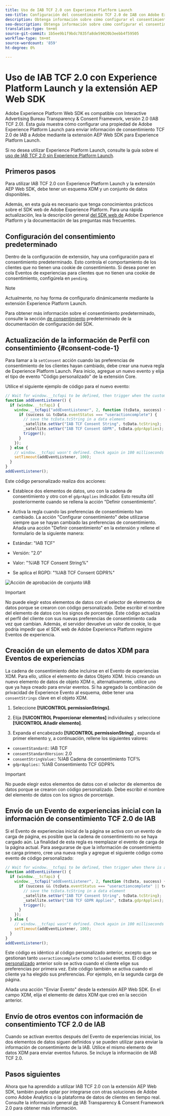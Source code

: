 ```yaml
---
title: Uso de IAB TCF 2.0 con Experience Platform Launch
seo-title: Configuración del consentimiento TCF 2.0 de IAB con Adobe Experience Platform Launch y Adobe Experience Platform Web SDK
description: Obtenga información sobre cómo configurar el consentimiento TCF 2.0 de IAB con Adobe Experience Platform Launch y Adobe Experience Platform Web SDK
seo-description: Obtenga información sobre cómo configurar el consentimiento TCF 2.0 de IAB con Adobe Experience Platform Launch y Adobe Experience Platform Web SDK
translation-type: tm+mt
source-git-commit: 1b5ee9b1f9bdc7835fa8de59020b3eebb4f59505
workflow-type: tm+mt
source-wordcount: '859'
ht-degree: 0%

---
```



# Uso de IAB TCF 2.0 con Experience Platform Launch y la extensión AEP Web SDK

Adobe Experience Platform Web SDK es compatible con Interactive Advertising Bureau Transparency &amp; Consent Framework, versión 2.0 (IAB TCF 2.0). Esta guía muestra cómo configurar una propiedad de Adobe Experience Platform Launch para enviar información de consentimiento TCF 2.0 de IAB a Adobe mediante la extensión AEP Web SDK para Experience Platform Launch.

Si no desea utilizar Experience Platform Launch, consulte la guía sobre el [uso de IAB TCF 2.0 sin Experience Platform Launch](./without-launch.md).

## Primeros pasos

Para utilizar IAB TCF 2.0 con Experience Platform Launch y la extensión AEP Web SDK, debe tener un esquema XDM y un conjunto de datos disponibles.

Además, en esta guía es necesario que tenga conocimientos prácticos sobre el SDK web de Adobe Experience Platform. Para una rápida actualización, lea la descripción general [del SDK web de](../../home.md) Adobe Experience Platform y la documentación de las preguntas [](../../web-sdk-faq.md) más frecuentes.

## Configuración del consentimiento predeterminado

Dentro de la configuración de extensión, hay una configuración para el consentimiento predeterminado. Esto controla el comportamiento de los clientes que no tienen una cookie de consentimiento. Si desea poner en cola Eventos de experiencias para clientes que no tienen una cookie de consentimiento, configúrela en `pending`.

>[!NOTE]
>
>Actualmente, no hay forma de configurarlo dinámicamente mediante la extensión Experience Platform Launch.

Para obtener más información sobre el consentimiento predeterminado, consulte la sección [de consentimiento](../../fundamentals/configuring-the-sdk.md#default-consent) predeterminado de la documentación de configuración del SDK.

## Actualización de la información de Perfil con consentimiento {#consent-code-1}

Para llamar a la `setConsent` acción cuando las preferencias de consentimiento de los clientes hayan cambiado, debe crear una nueva regla de Experience Platform Launch. Para inicio, agregue un nuevo evento y elija el tipo de evento &quot;Código personalizado&quot; de la extensión Core.

Utilice el siguiente ejemplo de código para el nuevo evento:

```javascript
// Wait for window.__tcfapi to be defined, then trigger when the customer has completed their consent and preferences.
function addEventListener() {
  if (window.__tcfapi) {
    window.__tcfapi("addEventListener", 2, function (tcData, success) {
      if (success && tcData.eventStatus === "useractioncomplete") {
        // save the tcData.tcString in a data element
        _satellite.setVar("IAB TCF Consent String", tcData.tcString);
        _satellite.setVar("IAB TCF Consent GDPR", tcData.gdprApplies);
        trigger();
      }
    });
  } else {
    // window.__tcfapi wasn't defined. Check again in 100 milliseconds
    setTimeout(addEventListener, 100);
  }
}
addEventListener();
```

Este código personalizado realiza dos acciones:

* Establece dos elementos de datos, uno con la cadena de consentimiento y otro con el `gdprApplies` indicador. Esto resulta útil posteriormente cuando se rellena la acción &quot;Definir consentimiento&quot;.

* Activa la regla cuando las preferencias de consentimiento han cambiado. La acción &quot;Configurar consentimiento&quot; debe utilizarse siempre que se hayan cambiado las preferencias de consentimiento. Añada una acción &quot;Definir consentimiento&quot; en la extensión y rellene el formulario de la siguiente manera:

* Estándar: &quot;IAB TCF&quot;
* Versión: &quot;2.0&quot;
* Valor: &quot;%IAB TCF Consent String%&quot;
* Se aplica el RGPD: &quot;%IAB TCF Consent GDPR%&quot;

![Acción de aprobación de conjunto IAB](../../../assets/iab_set_consent_action.png)

>[!IMPORTANT]
>
>No puede elegir estos elementos de datos con el selector de elementos de datos porque se crearon con código personalizado. Debe escribir el nombre del elemento de datos con los signos de porcentaje. Este código actualiza el perfil del cliente con sus nuevas preferencias de consentimiento cada vez que cambian. Además, el servidor devuelve un valor de cookie, lo que podría impedir que el SDK web de Adobe Experience Platform registre Eventos de experiencia.

## Creación de un elemento de datos XDM para Eventos de experiencias

La cadena de consentimiento debe incluirse en el Evento de experiencias XDM. Para ello, utilice el elemento de datos Objeto XDM. Inicio creando un nuevo elemento de datos de objeto XDM o, alternativamente, utilice uno que ya haya creado para enviar eventos. Si ha agregado la combinación de privacidad de Experience Evento al esquema, debe tener una `consentStrings` clave en el objeto XDM.

1. Seleccione **[!UICONTROL permissionStrings]**.

1. Elija **[!UICONTROL Proporcionar elementos]** individuales y seleccione **[!UICONTROL Añadir elemento]**.

1. Expanda el encabezado **[!UICONTROL permissionString]** , expanda el primer elemento y, a continuación, rellene los siguientes valores:

* `consentStandard`:: IAB TCF
* `consentStandardVersion`: 2.0
* `consentStringValue`:: %IAB Cadena de consentimiento TCF%
* `gdprApplies`:: %IAB Consentimiento TCF GDPR%

>[!IMPORTANT]
>
>No puede elegir estos elementos de datos con el selector de elementos de datos porque se crearon con código personalizado. Debe escribir el nombre del elemento de datos con los signos de porcentaje.

## Envío de un Evento de experiencias inicial con la información de consentimiento TCF 2.0 de IAB

Si el Evento de experiencias inicial de la página se activa con un evento de carga de página, es posible que la cadena de consentimiento no se haya cargado aún. La finalidad de esta regla es reemplazar el evento de carga de la página actual. Para asegurarse de que la información de consentimiento se carga primero, cree una nueva regla y agregue el siguiente código como evento de código personalizado:

```javascript
// Wait for window.__tcfapi to be defined, then trigger when there is a consent string
function addEventListener() {
  if (window.__tcfapi) {
    window.__tcfapi("addEventListener", 2, function (tcData, success) {
      if (success && (tcData.eventStatus === "useractioncomplete" || tcData.eventStatus === "tcloaded")) {
        // save the tcData.tcString in a data element
        _satellite.setVar("IAB TCF Consent String", tcData.tcString);
        _satellite.setVar("IAB TCF GDPR Applies", tcData.gdprApplies);
        trigger();
      }
    });
  } else {
    // window.__tcfapi wasn"t defined. Check again in 100 milliseconds
    setTimeout(addEventListener, 100);
  }
}
addEventListener();
```

Este código es idéntico al código personalizado anterior, excepto que se gestionan tanto `useractioncomplete` como `tcloaded` eventos. El código [personalizado](#consent-code-1) anterior solo se activa cuando el cliente elige sus preferencias por primera vez. Este código también se activa cuando el cliente ya ha elegido sus preferencias. Por ejemplo, en la segunda carga de página.

Añada una acción &quot;Enviar Evento&quot; desde la extensión AEP Web SDK. En el campo XDM, elija el elemento de datos XDM que creó en la sección anterior.

## Envío de otros eventos con información de consentimiento TCF 2.0 de IAB

Cuando se activan eventos después del Evento de experiencias inicial, los dos elementos de datos siguen definidos y se pueden utilizar para enviar la información de consentimiento de la IAB. Utilice el mismo elemento de datos XDM para enviar eventos futuros. Se incluye la información de IAB TCF 2.0.

## Pasos siguientes

Ahora que ha aprendido a utilizar IAB TCF 2.0 con la extensión AEP Web SDK, también puede optar por integrarse con otras soluciones de Adobe como Adobe Analytics o la plataforma de datos de clientes en tiempo real. Consulte la información general [de](./overview.md) IAB Transparency &amp; Consent Framework 2.0 para obtener más información.
